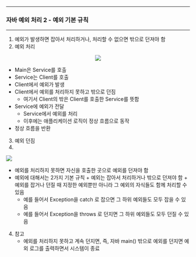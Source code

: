 -----
### 자바 예외 처리 2 - 예외 기본 규칙
-----
1. 예외가 발생하면 잡아서 처리하거나, 처리할 수 없으면 밖으로 던져야 함
2. 예외 처리
<div align="center">
<img src="https://github.com/user-attachments/assets/b081b953-fcbf-4d22-99f2-531dd050883a">
</div>

   - Main은 Service를 호출
   - Service는 Client를 호출
   - Client에서 예외가 발생
   - Client에서 예외를 처리하지 못하고 밖으로 던짐
     + 여기서 Client의 밖은 Client를 호출한 Service를 뜻함
   - Service에 예외가 전달
     + Service에서 예외를 처리
     + 이후에는 애플리케이션 로직이 정상 흐름으로 동작
   - 정상 흐름을 반환

3. 예외 던짐
4. <div align="center">
<img src="https://github.com/user-attachments/assets/329a5a46-3b97-42e2-8f69-f2d1d2bfbbb5">
</div>

   - 예외를 처리하지 못하면 자신을 호출한 곳으로 예외를 던져야 함
   - 예외에 대해서는 2가지 기본 규칙
    + 예외는 잡아서 처리하거나 밖으로 던져야 함
    + 예외를 잡거나 던질 때 지정한 예외뿐만 아니라 그 예외의 자식들도 함께 처리할 수 있음
       * 예를 들어서 Exception을 catch 로 잡으면 그 하위 예외들도 모두 잡을 수 있음
       * 예를 들어서 Exception을 throws 로 던지면 그 하위 예외들도 모두 던질 수 있음

4. 참고
   - 예외를 처리하지 못하고 계속 던지면, 즉, 자바 main() 밖으로 예외를 던지면 예외 로그를 출력하면서 시스템이 종료
